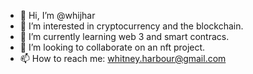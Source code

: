 - 👋 Hi, I’m @whijhar
- 👀 I’m interested in cryptocurrency and the blockchain. 
- 🌱 I’m currently learning web 3 and smart contracs. 
- 💞️ I’m looking to collaborate on an nft project.
- 📫 How to reach me: whitney.harbour@gmail.com

<!---
whijhar/whijhar is a ✨ special ✨ repository because its `README.md` (this file) appears on your GitHub profile.
You can click the Preview link to take a look at your changes.
--->
